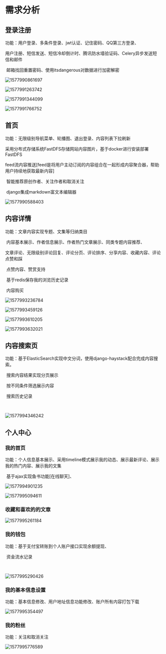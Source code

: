 # 需求分析

## 登录注册

功能：用户登录、多条件登录、jwt认证、记住密码、QQ第三方登录、

​            用户注册、短信发送、短信冷却倒计时、腾讯防水墙验证码、Celery异步发送短信和邮件

​            邮箱找回重置密码、使用itsdangerous对数据进行加密解密

![1577990861697](1%E9%9C%80%E6%B1%82%E5%88%86%E6%9E%90.assets/1577990861697.png)

![1577991263742](1%E9%9C%80%E6%B1%82%E5%88%86%E6%9E%90.assets/1577991263742.png)

![1577991344099](1%E9%9C%80%E6%B1%82%E5%88%86%E6%9E%90.assets/1577991344099.png)

![1577991766752](1%E9%9C%80%E6%B1%82%E5%88%86%E6%9E%90.assets/1577991766752.png)



## 首页

功能：无限级别导航菜单、轮播图、退出登录、内容列表下拉刷新

​	    采用分布式存储系统FastDFS存储网站内容图片，基于docker进行安装部署FastDFS

​            feed流内容推送[feed是将用户主动订阅的内容组合在一起形成内容聚合器，帮助用户持续地获取最新内容]

​	    智能推荐原创作者、关注作者和取消关注

​	    django集成markdown富文本编辑器

![1577990588403](1%E9%9C%80%E6%B1%82%E5%88%86%E6%9E%90.assets/1577990588403.png)



## 内容详情

功能：文章内容实现专题、文集等归纳类目

​           内容基本展示、作者信息展示、作者热门文章展示、同类专题内容推荐、

​           文章评论、无限级别评论回复、评论分页、评论排序、分享内容、收藏内容、评论点赞和踩

​           点赞内容、赞赏支持

​	   基于redis保存我的浏览历史记录

​	   内容购买

![1577993236784](1%E9%9C%80%E6%B1%82%E5%88%86%E6%9E%90.assets/1577993236784.png)

![1577993459126](1%E9%9C%80%E6%B1%82%E5%88%86%E6%9E%90.assets/1577993459126.png)

![1577993610205](1%E9%9C%80%E6%B1%82%E5%88%86%E6%9E%90.assets/1577993610205.png)

![1577993632021](1%E9%9C%80%E6%B1%82%E5%88%86%E6%9E%90.assets/1577993632021.png)



## 内容搜索页

功能：基于ElasticSearch实现中文分词，使用django-haystack配合完成内容搜索。

​            搜索内容结果实现分页展示

​	    按不同条件筛选展示内容

​            搜索历史记录

​            

![1577994346242](1%E9%9C%80%E6%B1%82%E5%88%86%E6%9E%90.assets/1577994346242.png)

## 个人中心

### 我的首页

功能：个人信息基本展示、采用timeline模式展示我的动态、展示最新评论、展示我的热门内容、展示我的文集

​            基于ajax实现鱼书功能[在线聊天]、

![1577994901235](1%E9%9C%80%E6%B1%82%E5%88%86%E6%9E%90.assets/1577994901235.png)

![1577995094611](1%E9%9C%80%E6%B1%82%E5%88%86%E6%9E%90.assets/1577995094611.png)

### 收藏和喜欢的的文章

![1577995261184](1%E9%9C%80%E6%B1%82%E5%88%86%E6%9E%90.assets/1577995261184.png)

### 我的钱包

功能：基于支付宝转账到个人账户接口实现余额提现、

​            资金流水记录

​	    

![1577995290426](1%E9%9C%80%E6%B1%82%E5%88%86%E6%9E%90.assets/1577995290426.png)



### 我的基本信息设置

功能：基本信息修改、用户地址信息功能修改、账户所有内容打包下载

![1577995354497](1%E9%9C%80%E6%B1%82%E5%88%86%E6%9E%90.assets/1577995354497.png)

### 我的粉丝

功能：关注和取消关注

![1577995776589](1%E9%9C%80%E6%B1%82%E5%88%86%E6%9E%90.assets/1577995776589.png)

# 